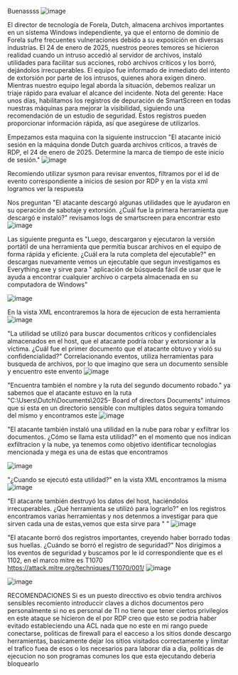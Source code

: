 Buenassss
![image](https://github.com/user-attachments/assets/36d7a511-c6c3-460b-a089-f94eaf960e78)

El director de tecnología de Forela, Dutch, almacena archivos importantes en un sistema Windows independiente, ya que el entorno de dominio de Forela sufre frecuentes vulneraciones debido a su exposición en diversas industrias. El 24 de enero de 2025, nuestros peores temores se hicieron realidad cuando un intruso accedió al servidor de archivos, instaló utilidades para facilitar sus acciones, robó archivos críticos y los borró, dejándolos irrecuperables. El equipo fue informado de inmediato del intento de extorsión por parte de los intrusos, quienes ahora exigen dinero. Mientras nuestro equipo legal aborda la situación, debemos realizar un triaje rápido para evaluar el alcance del incidente. Nota del gerente: Hace unos días, habilitamos los registros de depuración de SmartScreen en todas nuestras máquinas para mejorar la visibilidad, siguiendo una recomendación de un estudio de seguridad. Estos registros pueden proporcionar información rápida, así que asegúrese de utilizarlos.

Empezamos esta maquina con la siguiente instruccion "El atacante inició sesión en la máquina donde Dutch guarda archivos críticos, a través de RDP, el 24 de enero de 2025. Determine la marca de tiempo de este inicio de sesión."
![image](https://github.com/user-attachments/assets/a5eb2ba8-9a16-48ca-b8d8-26b0ada13056)

Recomiendo utilizar sysmon para revisar enventos, filtramos por el id de evento correspondiente a inicios de sesion por RDP y en la vista xml logramos ver la respuesta

Nos preguntan "El atacante descargó algunas utilidades que le ayudaron en su operación de sabotaje y extorsión. ¿Cuál fue la primera herramienta que descargó e instaló?" revisamos logs de smartscreen para encontrar esto
![image](https://github.com/user-attachments/assets/149657c0-6a19-4aa5-9a64-0c2ffc05ae61)

Las siguiente pregunta es "Luego, descargaron y ejecutaron la versión portátil de una herramienta que permitía buscar archivos en el equipo de forma rápida y eficiente. ¿Cuál era la ruta completa del ejecutable?"
en descargas nuevamente vemos un ejecutable que segun investigamos es Everything.exe y sirve para " aplicación de búsqueda fácil de usar que le ayuda a encontrar cualquier archivo o carpeta almacenada en su computadora de Windows"

![image](https://github.com/user-attachments/assets/9d990509-caa3-4122-85b6-d2cdf9c3f592)

En la vista XML encontraremos la hora de ejecucion de esta herramienta
![image](https://github.com/user-attachments/assets/793b740e-3a84-41ad-8d6e-c47c011d48bf)

"La utilidad se utilizó para buscar documentos críticos y confidenciales almacenados en el host, que el atacante podría robar y extorsionar a la víctima. ¿Cuál fue el primer documento que el atacante obtuvo y violó su confidencialidad?" Correlacionando eventos, utiliza herramientas para busqueda de archivos, por lo que imagino que sera un documento sensible y encuentro este envento
![image](https://github.com/user-attachments/assets/fdcbd130-dd67-4545-881a-9e917a38a8af)

"Encuentra también el nombre y la ruta del segundo documento robado." ya sabemos que el atacante estuvo en la ruta "C:\\Users\\Dutch\\Documents\\2025- Board of directors Documents\" intuimos que si esta en un directorio sensible con multiples datos seguira tomando del mismo y encontramos este
![image](https://github.com/user-attachments/assets/0bea74b7-55d9-4d43-9adc-c3db9295a349)

"El atacante también instaló una utilidad en la nube para robar y exfiltrar los documentos. ¿Cómo se llama esta utilidad?" en el momento que nos indican exfiltracion y la nube, ya tenemos como objetivo identificar tecnologias mencionada y mega es una de estas que encontramos 

![image](https://github.com/user-attachments/assets/35c58d2c-3130-48e8-a27a-c7e8c13d5024)

"¿Cuando se ejecutó esta utilidad?" en la vista XML encontramos la misma
![image](https://github.com/user-attachments/assets/3169a130-e010-4074-bf7c-847c1635c29a)

"El atacante también destruyó los datos del host, haciéndolos irrecuperables. ¿Qué herramienta se utilizó para lograrlo?" en los registros encontramos varias herramientas y nos detenmos a investigar para que sirven cada una de estas,vemos que esta sirve para " "
![image](https://github.com/user-attachments/assets/0ad9c21e-a985-41ba-a08e-12ead6ba539b)

"El atacante borró dos registros importantes, creyendo haber borrado todas sus huellas. ¿Cuándo se borró el registro de seguridad?" Nos dirigimos a los eventos de seguridad y buscamos por le id correspondiente que es el 1102, en el marco mitre es  T1070 https://attack.mitre.org/techniques/T1070/001/
![image](https://github.com/user-attachments/assets/c511ba17-2b0f-4dca-9a36-40f84d6086a0)

![image](https://github.com/user-attachments/assets/ba5d7682-af2c-43b8-ae52-6ee0963469bb)

RECOMENDACIONES 
Si es un puesto direcctivo es obvio tendra archivos sensibles recomiento introduccir claves a dichos documentos pero personalmente si no es personal de TI no tiene que tener ciertos privilegios en este ataque se hicieron de el por RDP creo que esto se podria haber evitado estableciendo una ACL nada que no este en mi rango puede conectarse, politicas de firewall para el eacceso a los sitios donde descargo herramientas, basicamente dejar los sitios visitados correctamente y limitar el trafico fuea de esos o los necesarios para laborar dia a dia, politicas de ejecucion no son programas comunes los que esta ejecutando deberia bloquearlo
